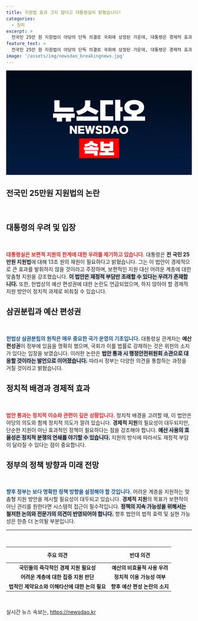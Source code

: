```yaml
---
title: 지원법 효과 크지 않다고 대통령실이 밝혔습니다!
categories:
  - 정치
excerpt: >
  전국민 25만 원 지원법이 야당의 단독 의결로 국회에 상정된 가운데, 대통령은 경제적 효과 미비와 헌법적 문제를 지적했습니다. 이 법안이 통과되면 정부의 예산 편성권에 도전할 수 있어 논란이 예상됩니다. 클릭해 자세한 내용을 확인하세요!
feature_text: >
  전국민 25만 원 지원법이 야당의 단독 의결로 국회에 상정된 가운데, 대통령은 경제적 효과 미비와 헌법적 문제를 지적했습니다. 이 법안이 통과되면 정부의 예산 편성권에 도전할 수 있어 논란이 예상됩니다. 클릭해 자세한 내용을 확인하세요!
image: '/assets/img/newsdao_breakingnews.jpg'
---
```


<p><img src="/assets/img/newsdao_breakingnews.jpg" alt="ranknews 속보" /></p>

<h2 data-ke-size="size26">전국민 25만원 지원법의 논란</h2>

<p data-ke-size="size16">&nbsp;</p>

<h2 data-ke-size="size26">대통령의 우려 및 입장</h2>

<p data-ke-size="size16">&nbsp;</p>

<p><b><span style="color: #ee2323;">대통령실은 보편적 지원의 한계에 대한 우려를 제기하고 있습니다.</span></b> 대통령은 <b>전 국민 25만원 지원법</b>에 대해 13조 원의 재원이 필요하다고 밝혔습니다. 그는 이 법안이 경제적으로 큰 효과를 발휘하지 않을 것이라고 주장하며, 보편적인 지원 대신 어려운 계층에 대한 맞춤형 지원을 강조했습니다. <b><span style="background-color: #21538527;">이 법안은 재정적 부담만 초래할 수 있다는 우려가 존재합니다.</span></b> 또한, 헌법상의 예산 편성권에 대한 논란도 언급되었으며, 하지 않아야 할 경제적 지원 방안이 정치적 과제로 비춰질 수 있습니다.</p>

<h2 data-ke-size="size26">삼권분립과 예산 편성권</h2>

<p data-ke-size="size16">&nbsp;</p>

<p><b><span style="color: #1a5490;">헌법상 삼권분립의 원칙은 매우 중요한 국가 운영의 기초입니다.</span></b> 대통령실 관계자는 <b>예산 편성권</b>이 정부에 있음을 명확히 했으며, 국회가 이를 법률로 강제하는 것은 위헌의 소지가 있다는 입장을 보였습니다. 이러한 논란은 <b><span style="background-color: #21538527;">법안 통과 시 행정안전위원회 소관으로 대응할 것이라는 발언으로 이어졌습니다.</span></b> 따라서 정부는 다양한 의견을 통합하는 과정을 거칠 것이라고 밝혔습니다.</p>

<h2 data-ke-size="size26">정치적 배경과 경제적 효과</h2>

<p data-ke-size="size16">&nbsp;</p>

<p><b><span style="color: #ee2323;">법안 통과는 정치적 이슈와 관련이 깊은 상황입니다.</span></b> 정치적 배경을 고려할 때, 이 법안은 야당의 의도와 함께 정치적 의도가 깔려 있습니다. <b>경제적 지원</b>의 필요성이 대두되지만, 단순한 지원이 아닌 효과적인 정책이 필요하다는 점을 강조해야 합니다. <b><span style="background-color: #21538527;">예산 사용의 효율성은 정치적 분쟁의 연쇄를 야기할 수 있습니다.</span></b> 지원의 방식에 따라서도 재정적 부담이 달라질 수 있다는 점이 중요합니다.</p>

<h2 data-ke-size="size26">정부의 정책 방향과 미래 전망</h2>

<p data-ke-size="size16">&nbsp;</p>

<p><b><span style="color: #1a5490;">향후 정부는 보다 명확한 정책 방향을 설정해야 할 것입니다.</span></b> 어려운 계층을 지원하는 맞춤형 지원 방안을 제시할 필요성이 대두되고 있습니다. <b>경제적 지원</b>의 목표가 보편적이 아닌 관리를 원한다면 시스템적 접근이 필수적입니다. <b><span style="background-color: #21538527;">정책의 지속 가능성을 위해서는 철저한 논의와 전문가의 의견이 반영되어야 합니다.</span></b> 향후 법안의 법적 효력 및 실현 가능성은 한층 더 논의될 부분입니다.</p>

<hr>

<p data-ke-size="size16">&nbsp;</p>

<table style="width: 100%;">
    <thead>
        <tr>
            <th style="text-align: center; height: 35px;"><b>주요 의견</b></th>
            <th style="text-align: center; height: 35px;"><b>반대 의견</b></th>
        </tr>
    </thead>
    <tbody>
        <tr>
            <td style="text-align: center; height: 17px;"><b>국민들의 즉각적인 경제 지원 필요성</b></td>
            <td style="text-align: center; height: 17px;"><b>예산의 비효율적 사용 우려</b></td>
        </tr>
        <tr>
            <td style="text-align: center; height: 17px;"><b>어려운 계층에 대한 집중 지원 판단</b></td>
            <td style="text-align: center; height: 17px;"><b>정치적 이용 가능성 여부</b></td>
        </tr>
        <tr>
            <td style="text-align: center; height: 17px;"><b>법적인 제약요소와 이해타산에 대한 논의 필요</b></td>
            <td style="text-align: center; height: 17px;"><b>향후 예산 편성 논란의 소지</b></td>
        </tr>
    </tbody>
</table>

<p data-ke-size="size16">&nbsp;</p>
실시간 뉴스 속보는, <a href="https://newsdao.kr" rel="dofollow">https://newsdao.kr</a>


